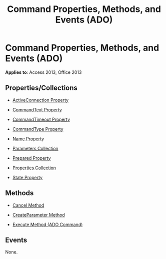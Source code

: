 ﻿---
title: Command Properties, Methods, and Events (ADO)
TOCTitle: Properties, Methods, and Events
ms:assetid: 62b2db82-c518-016f-8e9a-e181528782c8
ms:mtpsurl: https://msdn.microsoft.com/library/JJ249373(v=office.15)
ms:contentKeyID: 48545244
ms.date: 09/18/2015
mtps_version: v=office.15
---

# Command Properties, Methods, and Events (ADO)


**Applies to**: Access 2013, Office 2013

## Properties/Collections

- [ActiveConnection Property](activeconnection-property-ado.md)

- [CommandText Property](commandtext-property-ado.md)

- [CommandTimeout Property](commandtimeout-property-ado.md)

- [CommandType Property](commandtype-property-ado.md)

- [Name Property](name-property-ado.md)

- [Parameters Collection](parameters-collection-ado.md)

- [Prepared Property](prepared-property-ado.md)

- [Properties Collection](properties-collection-ado.md)

- [State Property](state-property-ado.md)

## Methods

- [Cancel Method](cancel-method-ado.md)

- [CreateParameter Method](createparameter-method-ado.md)

- [Execute Method (ADO Command)](https://msdn.microsoft.com/library/jj248785\(v=office.15\))

## Events

None.

